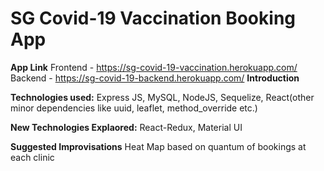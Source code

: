 # SG Covid-19 Vaccination Booking App

**App Link**
Frontend - https://sg-covid-19-vaccination.herokuapp.com/
Backend - https://sg-covid-19-backend.herokuapp.com/
**Introduction**

**Technologies used:**
Express JS, MySQL, NodeJS, Sequelize, React(other minor dependencies like uuid, leaflet, method_override etc.)

**New Technologies Explaored:**
React-Redux, Material UI

**Suggested Improvisations**
Heat Map based on quantum of bookings at each clinic
